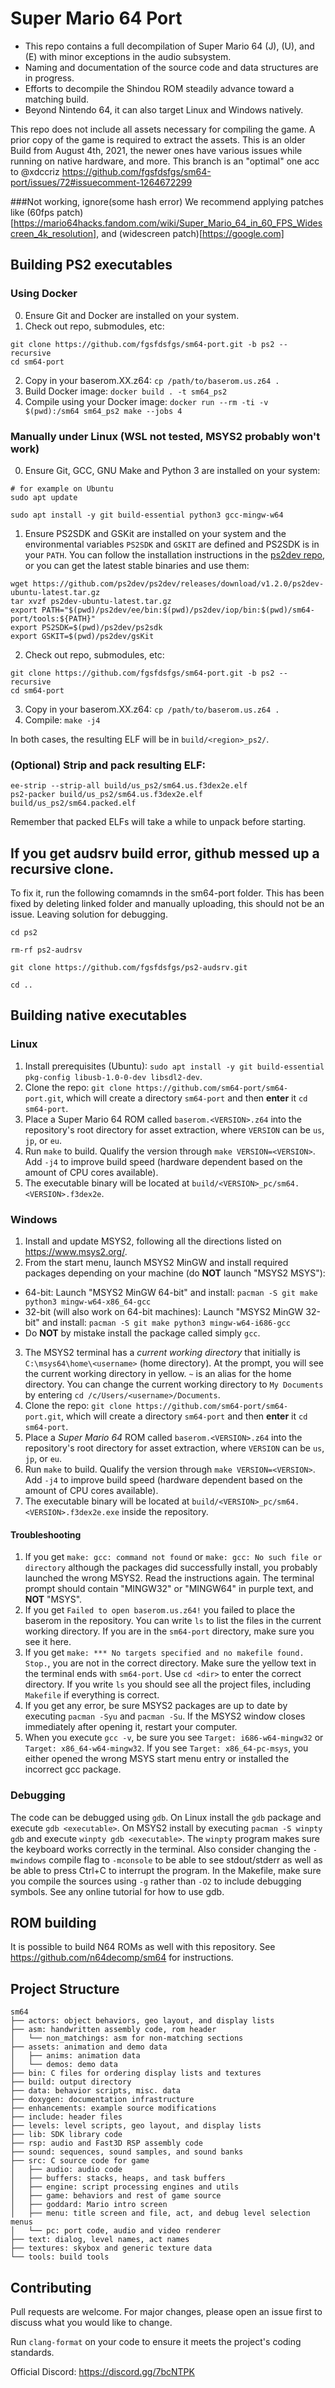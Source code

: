 # Super Mario 64 Port

- This repo contains a full decompilation of Super Mario 64 (J), (U), and (E) with minor exceptions in the audio subsystem.
- Naming and documentation of the source code and data structures are in progress.
- Efforts to decompile the Shindou ROM steadily advance toward a matching build.
- Beyond Nintendo 64, it can also target Linux and Windows natively.

This repo does not include all assets necessary for compiling the game.
A prior copy of the game is required to extract the assets.
This is an older Build from August 4th, 2021, the newer ones have various issues while running on native hardware, and more.
This branch is an "optimal" one acc to @xdccriz
https://github.com/fgsfdsfgs/sm64-port/issues/72#issuecomment-1264672299

###Not working, ignore(some hash error)
We recommend applying patches like (60fps patch)[https://mario64hacks.fandom.com/wiki/Super_Mario_64_in_60_FPS_Widescreen_4k_resolution], and (widescreen patch)[https://google.com]

## Building PS2 executables

### Using Docker

0. Ensure Git and Docker are installed on your system.
1. Check out repo, submodules, etc:
```
git clone https://github.com/fgsfdsfgs/sm64-port.git -b ps2 --recursive
cd sm64-port
```
2. Copy in your baserom.XX.z64: `cp /path/to/baserom.us.z64 .`
3. Build Docker image: `docker build . -t sm64_ps2`
4. Compile using your Docker image: `docker run --rm -ti -v $(pwd):/sm64 sm64_ps2 make --jobs 4`

### Manually under Linux (WSL not tested, MSYS2 probably won't work)
0. Ensure Git, GCC, GNU Make and Python 3 are installed on your system:
```
# for example on Ubuntu
sudo apt update

sudo apt install -y git build-essential python3 gcc-mingw-w64
```
1. Ensure PS2SDK and GSKit are installed on your system and the environmental variables `PS2SDK` and `GSKIT` are defined and PS2SDK is in your `PATH`.
You can follow the installation instructions in the [ps2dev repo](https://github.com/ps2dev/ps2dev), or you can get the latest stable binaries and use them:
```
wget https://github.com/ps2dev/ps2dev/releases/download/v1.2.0/ps2dev-ubuntu-latest.tar.gz
tar xvzf ps2dev-ubuntu-latest.tar.gz
export PATH="$(pwd)/ps2dev/ee/bin:$(pwd)/ps2dev/iop/bin:$(pwd)/sm64-port/tools:${PATH}"
export PS2SDK=$(pwd)/ps2dev/ps2sdk
export GSKIT=$(pwd)/ps2dev/gsKit
```
2. Check out repo, submodules, etc:
```
git clone https://github.com/fgsfdsfgs/sm64-port.git -b ps2 --recursive
cd sm64-port
```
3. Copy in your baserom.XX.z64: `cp /path/to/baserom.us.z64 .`
4. Compile: `make -j4`

In both cases, the resulting ELF will be in `build/<region>_ps2/`.

### (Optional) Strip and pack resulting ELF:
```
ee-strip --strip-all build/us_ps2/sm64.us.f3dex2e.elf
ps2-packer build/us_ps2/sm64.us.f3dex2e.elf build/us_ps2/sm64.packed.elf
```
Remember that packed ELFs will take a while to unpack before starting.

## If you get audsrv build error, github messed up a recursive clone. 

To fix it, run the following comamnds in the sm64-port folder. This has been fixed by deleting linked folder and manually uploading, this should not be an issue. Leaving solution for debugging.

```
cd ps2

rm-rf ps2-audrsv

git clone https://github.com/fgsfdsfgs/ps2-audsrv.git

cd ..
```

## Building native executables

### Linux

1. Install prerequisites (Ubuntu): `sudo apt install -y git build-essential pkg-config libusb-1.0-0-dev libsdl2-dev`.
2. Clone the repo: `git clone https://github.com/sm64-port/sm64-port.git`, which will create a directory `sm64-port` and then **enter** it `cd sm64-port`.
3. Place a Super Mario 64 ROM called `baserom.<VERSION>.z64` into the repository's root directory for asset extraction, where `VERSION` can be `us`, `jp`, or `eu`.
4. Run `make` to build. Qualify the version through `make VERSION=<VERSION>`. Add `-j4` to improve build speed (hardware dependent based on the amount of CPU cores available).
5. The executable binary will be located at `build/<VERSION>_pc/sm64.<VERSION>.f3dex2e`.

### Windows

1. Install and update MSYS2, following all the directions listed on https://www.msys2.org/.
2. From the start menu, launch MSYS2 MinGW and install required packages depending on your machine (do **NOT** launch "MSYS2 MSYS"):
  * 64-bit: Launch "MSYS2 MinGW 64-bit" and install: `pacman -S git make python3 mingw-w64-x86_64-gcc`
  * 32-bit (will also work on 64-bit machines): Launch "MSYS2 MinGW 32-bit" and install: `pacman -S git make python3 mingw-w64-i686-gcc`
  * Do **NOT** by mistake install the package called simply `gcc`.
3. The MSYS2 terminal has a _current working directory_ that initially is `C:\msys64\home\<username>` (home directory). At the prompt, you will see the current working directory in yellow. `~` is an alias for the home directory. You can change the current working directory to `My Documents` by entering `cd /c/Users/<username>/Documents`.
4. Clone the repo: `git clone https://github.com/sm64-port/sm64-port.git`, which will create a directory `sm64-port` and then **enter** it `cd sm64-port`.
5. Place a *Super Mario 64* ROM called `baserom.<VERSION>.z64` into the repository's root directory for asset extraction, where `VERSION` can be `us`, `jp`, or `eu`.
6. Run `make` to build. Qualify the version through `make VERSION=<VERSION>`. Add `-j4` to improve build speed (hardware dependent based on the amount of CPU cores available).
7. The executable binary will be located at `build/<VERSION>_pc/sm64.<VERSION>.f3dex2e.exe` inside the repository.

#### Troubleshooting

1. If you get `make: gcc: command not found` or `make: gcc: No such file or directory` although the packages did successfully install, you probably launched the wrong MSYS2. Read the instructions again. The terminal prompt should contain "MINGW32" or "MINGW64" in purple text, and **NOT** "MSYS".
2. If you get `Failed to open baserom.us.z64!` you failed to place the baserom in the repository. You can write `ls` to list the files in the current working directory. If you are in the `sm64-port` directory, make sure you see it here.
3. If you get `make: *** No targets specified and no makefile found. Stop.`, you are not in the correct directory. Make sure the yellow text in the terminal ends with `sm64-port`. Use `cd <dir>` to enter the correct directory. If you write `ls` you should see all the project files, including `Makefile` if everything is correct.
4. If you get any error, be sure MSYS2 packages are up to date by executing `pacman -Syu` and `pacman -Su`. If the MSYS2 window closes immediately after opening it, restart your computer.
5. When you execute `gcc -v`, be sure you see `Target: i686-w64-mingw32` or `Target: x86_64-w64-mingw32`. If you see `Target: x86_64-pc-msys`, you either opened the wrong MSYS start menu entry or installed the incorrect gcc package.

### Debugging

The code can be debugged using `gdb`. On Linux install the `gdb` package and execute `gdb <executable>`. On MSYS2 install by executing `pacman -S winpty gdb` and execute `winpty gdb <executable>`. The `winpty` program makes sure the keyboard works correctly in the terminal. Also consider changing the `-mwindows` compile flag to `-mconsole` to be able to see stdout/stderr as well as be able to press Ctrl+C to interrupt the program. In the Makefile, make sure you compile the sources using `-g` rather than `-O2` to include debugging symbols. See any online tutorial for how to use gdb.

## ROM building

It is possible to build N64 ROMs as well with this repository. See https://github.com/n64decomp/sm64 for instructions.

## Project Structure

```
sm64
├── actors: object behaviors, geo layout, and display lists
├── asm: handwritten assembly code, rom header
│   └── non_matchings: asm for non-matching sections
├── assets: animation and demo data
│   ├── anims: animation data
│   └── demos: demo data
├── bin: C files for ordering display lists and textures
├── build: output directory
├── data: behavior scripts, misc. data
├── doxygen: documentation infrastructure
├── enhancements: example source modifications
├── include: header files
├── levels: level scripts, geo layout, and display lists
├── lib: SDK library code
├── rsp: audio and Fast3D RSP assembly code
├── sound: sequences, sound samples, and sound banks
├── src: C source code for game
│   ├── audio: audio code
│   ├── buffers: stacks, heaps, and task buffers
│   ├── engine: script processing engines and utils
│   ├── game: behaviors and rest of game source
│   ├── goddard: Mario intro screen
│   ├── menu: title screen and file, act, and debug level selection menus
│   └── pc: port code, audio and video renderer
├── text: dialog, level names, act names
├── textures: skybox and generic texture data
└── tools: build tools
```

## Contributing

Pull requests are welcome. For major changes, please open an issue first to
discuss what you would like to change.

Run `clang-format` on your code to ensure it meets the project's coding standards.

Official Discord: https://discord.gg/7bcNTPK
